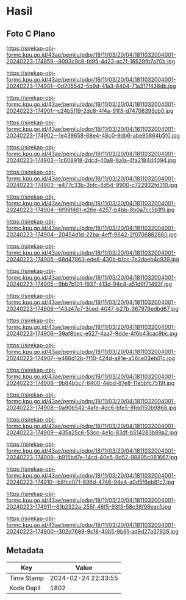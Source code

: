 # Hasil

## Foto C Plano

https://sirekap-obj-formc.kpu.go.id/43ae/pemilu/pdpr/18/11/03/20/04/1811032004001-20240223-174859--9093c9c8-fd95-4d23-ac7f-16529fb7a70b.jpg

https://sirekap-obj-formc.kpu.go.id/43ae/pemilu/pdpr/18/11/03/20/04/1811032004001-20240223-174901--0d205542-5b9d-41a3-8404-71a317f438db.jpg

https://sirekap-obj-formc.kpu.go.id/43ae/pemilu/pdpr/18/11/03/20/04/1811032004001-20240223-174901--c24b5f19-2dc8-4f4a-91f3-d74706395cb0.jpg

https://sirekap-obj-formc.kpu.go.id/43ae/pemilu/pdpr/18/11/03/20/04/1811032004001-20240223-174902--1e439658-88e4-48c0-9db6-abe95864b5f0.jpg

https://sirekap-obj-formc.kpu.go.id/43ae/pemilu/pdpr/18/11/03/20/04/1811032004001-20240223-174903--1c608918-2dcd-40a8-8a1a-4fa2184d4094.jpg

https://sirekap-obj-formc.kpu.go.id/43ae/pemilu/pdpr/18/11/03/20/04/1811032004001-20240223-174903--e477c33b-3bfc-4d54-9900-c722932fd310.jpg

https://sirekap-obj-formc.kpu.go.id/43ae/pemilu/pdpr/18/11/03/20/04/1811032004001-20240223-174904--6f98f461-e26e-4257-b4bb-8b0a7cc5b1f9.jpg

https://sirekap-obj-formc.kpu.go.id/43ae/pemilu/pdpr/18/11/03/20/04/1811032004001-20240223-174904--20454d1d-22ba-4eff-9642-2f0706882860.jpg

https://sirekap-obj-formc.kpu.go.id/43ae/pemilu/pdpr/18/11/03/20/04/1811032004001-20240223-174905--68d47863-ede8-430b-b1cc-7e2daeb4c939.jpg

https://sirekap-obj-formc.kpu.go.id/43ae/pemilu/pdpr/18/11/03/20/04/1811032004001-20240223-174905--9bb7b101-f937-413d-94c4-a51d9f71493f.jpg

https://sirekap-obj-formc.kpu.go.id/43ae/pemilu/pdpr/18/11/03/20/04/1811032004001-20240223-174906--143d47e7-3ced-4047-b27b-367979edbd67.jpg

https://sirekap-obj-formc.kpu.go.id/43ae/pemilu/pdpr/18/11/03/20/04/1811032004001-20240223-174906--39af8bec-e527-4aa7-9dde-4f6b43cac9bc.jpg

https://sirekap-obj-formc.kpu.go.id/43ae/pemilu/pdpr/18/11/03/20/04/1811032004001-20240223-174907--e466d12b-7f10-424d-a81e-a56ce03eb01c.jpg

https://sirekap-obj-formc.kpu.go.id/43ae/pemilu/pdpr/18/11/03/20/04/1811032004001-20240223-174908--9b84b5c7-8400-4ebd-87e8-11e5bfc7519f.jpg

https://sirekap-obj-formc.kpu.go.id/43ae/pemilu/pdpr/18/11/03/20/04/1811032004001-20240223-174908--0a90b542-4afe-4dc6-bfe5-8fdd150b9868.jpg

https://sirekap-obj-formc.kpu.go.id/43ae/pemilu/pdpr/18/11/03/20/04/1811032004001-20240223-174909--435a25c6-53cc-4e1c-83df-b514283b89a2.jpg

https://sirekap-obj-formc.kpu.go.id/43ae/pemilu/pdpr/18/11/03/20/04/1811032004001-20240223-174909--b915bd7e-14cd-40e5-9d52-98895c081667.jpg

https://sirekap-obj-formc.kpu.go.id/43ae/pemilu/pdpr/18/11/03/20/04/1811032004001-20240223-174910--b8fcc071-896d-4746-94e4-a0d5f6eb81c7.jpg

https://sirekap-obj-formc.kpu.go.id/43ae/pemilu/pdpr/18/11/03/20/04/1811032004001-20240223-174911--81b2322a-255f-46f5-93f3-58c38f98eac1.jpg

https://sirekap-obj-formc.kpu.go.id/43ae/pemilu/pdpr/18/11/03/20/04/1811032004001-20240223-174900--302d7689-9c18-40b5-9b61-ad9d27a37926.jpg


## Metadata

| Key        | Value               |
| ---------- | ------------------- |
| Time Stamp | 2024-02-24 22:33:55 |
| Kode Dapil | 1802                |



